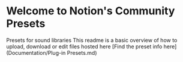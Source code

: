 # Welcome to Notion's Community Presets
Presets for sound libraries
This readme is a basic overview of how to upload, download or edit files hosted here
[Find the preset info here] (Documentation/Plug-in Presets.md)
